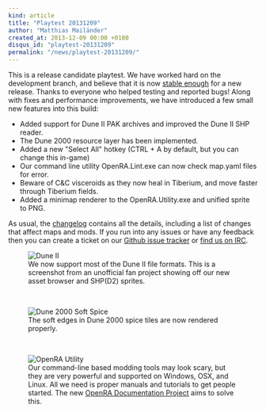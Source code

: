 ```yaml
---
kind: article
title: "Playtest 20131209"
author: "Matthias Mailänder"
created_at: 2013-12-09 00:00 +0100
disqus_id: "playtest-20131209"
permalink: "/news/playtest-20131209/"
---
```


This is a release candidate playtest. We have worked hard on the development branch, and believe that it is now [stable enough](https://github.com/OpenRA/OpenRA/issues?labels=&milestone=4&page=1&state=open) for a new release. Thanks to everyone who helped testing and reported bugs! Along with fixes and performance improvements, we have introduced a few small new features into this build:

   - Added support for Dune II PAK archives and improved the Dune II SHP reader.
   - The Dune 2000 resource layer has been implemented.
   - Added a new "Select All" hotkey (CTRL + A by default, but you can change this in-game)
   - Our command line utility OpenRA.Lint.exe can now check map.yaml files for error.
   - Beware of C&C visceroids as they now heal in Tiberium, and move faster through Tiberium fields.
   - Added a minimap renderer to the OpenRA.Utility.exe and unified sprite to PNG.

As usual, the [changelog](https://github.com/OpenRA/OpenRA/blob/playtest-20131209/CHANGELOG) contains all the details, including a list of changes that affect maps and mods.
If you run into any issues or have any feedback then you can create a ticket on our [Github issue tracker](https://bugs.openra.net) or [find us on IRC](https://webchat.freenode.net/?channels=openra).

<figure>
  <img src="{{ '/images/news/20131209-d2-asset-browser.png' | relative_url }}" loading="lazy" alt="Dune II" />
  <figcaption>We now support most of the Dune II file formats. This is a screenshot from an unofficial fan project showing off our new asset browser and SHP(D2) sprites.</figcaption>
</figure>
<br />
<figure>
  <img src="{{ '/images/news/20131209-d2k-soft-spice.png' | relative_url }}" loading="lazy" alt="Dune 2000 Soft Spice" />
  <figcaption>The soft edges in Dune 2000 spice tiles are now rendered properly.</figcaption>
</figure>
<br />
<figure>
  <img src="{{ '/images/news/20131209-openra-utility.png' | relative_url }}" loading="lazy" alt="OpenRA Utility" />
  <figcaption>Our command-line based modding tools may look scary, but they are very powerful and supported on Windows, OSX, and Linux. All we need is proper manuals and tutorials to get people started. The new <a href="https://github.com/OpenRA/OpenRA/issues?labels=documentation&page=1&state=open">OpenRA Documentation Project</a> aims to solve this.</figcaption>
</figure>
